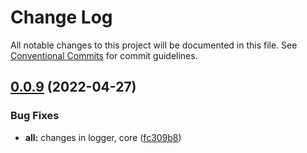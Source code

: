 # Change Log

All notable changes to this project will be documented in this file.
See [Conventional Commits](https://conventionalcommits.org) for commit guidelines.

## [0.0.9](https://github.com/subhranshudas/monorepo-poc/compare/@dasubh/monorepo-core@0.0.8...@dasubh/monorepo-core@0.0.9) (2022-04-27)


### Bug Fixes

* **all:** changes in logger, core ([fc309b8](https://github.com/subhranshudas/monorepo-poc/commit/fc309b858912b851886e158a4ad2df0176ee2c8f))
